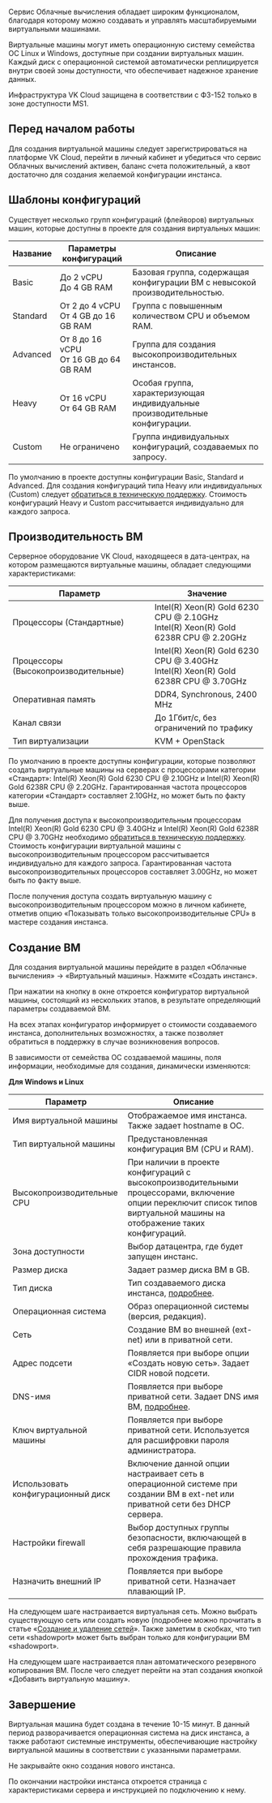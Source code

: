 Сервис Облачные вычисления обладает широким функционалом, благодаря которому можно создавать и управлять масштабируемыми виртуальными машинами.

Виртуальные машины могут иметь операционную систему семейства OC Linux и Windows, доступные при создании виртуальных машин. Каждый диск с операционной системой автоматически реплицируется внутри своей зоны доступности, что обеспечивает надежное хранение данных.

Инфраструктура VK Cloud защищена в соответствии с ФЗ-152 только в зоне доступности MS1.

## Перед началом работы

Для создания виртуальной машины следует зарегистрироваться на платформе VK Cloud, перейти в личный кабинет и убедиться что сервис Облачных вычислений активен, баланс счета положительный, а квот достаточно для создания желаемой конфигурации инстанса.

## Шаблоны конфигураций

Существует несколько групп конфигураций (флейворов) виртуальных машин, которые доступны в проекте для создания виртуальных машин:

| Название | Параметры конфигураций | Описание |
| --- | --- | --- |
| Basic | До 2 vCPU <br/> До 4 GB RAM | Базовая группа, содержащая конфигурации ВМ с невысокой производительностью. |
| Standard | От 2 до 4 vCPU <br/> От 4 GB до 16 GB RAM | Группа с повышенным количеством CPU и объемом RAM. |
| Advanced | От 8 до 16 vCPU <br/> От 16 GB до 64 GB RAM | Группа для создания высокопроизводительных инстансов. |
| Heavy | От 16 vCPU <br/> От 64 GB RAM | Особая группа, характеризующая индивидуальные производительные конфигурации. |
| Custom | Не ограничено | Группа индивидуальных конфигураций, создаваемых по запросу. |

По умолчанию в проекте доступны конфигурации Basic, Standard и Advanced. Для создания конфигураций типа Heavy или индивидуальных (Custom) следует [обратиться в техническую поддержку](/ru/contacts). Стоимость конфигураций Heavy и Custom рассчитывается индивидуально для каждого запроса.

## Производительность ВМ

Серверное оборудование VK Cloud, находящееся в дата-центрах, на котором размещаются виртуальные машины, обладает следующими характеристиками:

| Параметр | Значение |
| --- | --- |
| Процессоры (Стандартные) | Intel(R) Xeon(R) Gold 6230 CPU @ 2.10GHz <br/>  Intel(R) Xeon(R) Gold 6238R CPU @ 2.20GHz |
| Процессоры (Высокопроизводительные) | Intel(R) Xeon(R) Gold 6230 CPU @ 3.40GHz <br/> Intel(R) Xeon(R) Gold 6238R CPU @ 3.70GHz |
| Оперативная память	 | DDR4, Synchronous, 2400 MHz |
| Канал связи	 | До 1Гбит/с, без ограничений по трафику |
| Тип виртуализации	 | KVM + OpenStack |

По умолчанию в проекте доступны конфигурации, которые позволяют создать виртуальные машины на серверах с процессорами категории «Стандарт»: Intel(R) Xeon(R) Gold 6230 CPU @ 2.10GHz и Intel(R) Xeon(R) Gold 6238R CPU @ 2.20GHz. Гарантированная частота процессоров категории «Стандарт» составляет 2.10GHz, но может быть по факту выше.

Для получения доступа к высокопроизводительным процессорам Intel(R) Xeon(R) Gold 6230 CPU @ 3.40GHz и Intel(R) Xeon(R) Gold 6238R CPU @ 3.70GHz необходимо [обратиться в техническую поддержку](/ru/contacts). Стоимость конфигурации виртуальной машины с высокопроизводительным процессором рассчитывается индивидуально для каждого запроса. Гарантированная частота высокопроизводительных процессоров составляет 3.00GHz, но может быть по факту выше.

После получения доступа создать виртуальную машину с высокопроизводительным процессором можно в личном кабинете, отметив опцию «Показывать только высокопроизводительные CPU» в мастере создания инстанса.

## Создание ВМ

Для создания виртуальной машины перейдите в раздел «Облачные вычисления» → «Виртуальный машины». Нажмите «Создать инстанс».

При нажатии на кнопку в окне откроется конфигуратор виртуальной машины, состоящий из нескольких этапов, в результате определяющий параметры создаваемой ВМ.

На всех этапах конфигуратор информирует о стоимости создаваемого инстанса, дополнительных возможностях, а также позволяет обратиться в поддержку в случае возникновения вопросов.

В зависимости от семейства ОС создаваемой машины, поля информации, необходимые для создания, динамически изменяются:

**Для Windows и Linux**

| Параметр | Описание |
| --- | --- |
| Имя виртуальной машины | Отображаемое имя инстанса. Также задает hostname в ОС. |
| Тип виртуальной машины | Предустановленная конфигурация ВМ (CPU и RAM). |
| Высокопроизводительные CPU | При наличии в проекте конфигураций с высокопроизводительными процессорами, включение опции переключит список типов виртуальной машины на отображение таких конфигураций. |
| Зона доступности	| Выбор датацентра, где будет запущен инстанс. |
| Размер диска | Задает размер диска ВМ в GB. |
| Тип диска	| Тип создаваемого диска инстанса, [подробнее](/base/iaas/vm-volumes/volume-sla). |
| Операционная система | Образ операционной системы (версия, редакция). |
| Сеть | Создание ВМ во внешней (ext-net) или в приватной сети. |
| Адрес подсети | Появляется при выборе опции «Создать новую сеть». Задает CIDR новой подсети. |
| DNS-имя | Появляется при выборе приватной сети. Задает DNS имя ВМ, [подробнее](/networks/vnet/networks/private-dns). |
| Ключ виртуальной машины | Появляется при выборе приватной сети. Используется для расшифровки пароля администратора. |
| Использовать конфигурационный диск | Включение данной опции настраивает сеть в операционной системе при создании ВМ в ext-net или приватной сети без DHCP сервера. |
| Настройки firewall | Выбор доступных группы безопасности, включающей в себя разрешающие правила прохождения трафика. |
| Назначить внешний IP | Появляется при выборе приватной сети. Назначает плавающий IP. |

На следующем шаге настраивается виртуальная сеть. Можно выбрать существующую сеть или создать новую (подробнее можно прочитать в статье «[Создание и удаление сетей](https://mcs.mail.ru/help/ru_RU/networks/create-net)». Также заметим в скобках, что тип сети «shadowport» может быть выбран только для конфигурации ВМ «shadowport».

На следующем шаге настраивается план автоматического резервного копирования ВМ. После чего следует перейти на этап создания кнопкой «Добавить виртуальную машину».

## Завершение

Виртуальная машина будет создана в течение 10-15 минут. В данный период разворачивается операционная система на диск инстанса, а также работают системные инструменты, обеспечивающие настройку виртуальной машины в соответствии с указанными параметрами.

<warn>

Не закрывайте окно создания нового инстанса.

По окончании настройки инстанса откроется страница с характеристиками сервера и инструкцией по подключению к нему.

</warn>
